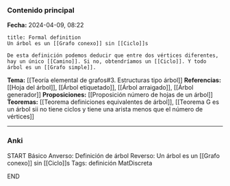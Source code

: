 ### Contenido principal

**Fecha:** 2024-04-09, 08:22

```ad-formal
title: Formal definition
Un árbol es un [[Grafo conexo]] sin [[Ciclo]]s
```

```ad-note
De esta definición podemos deducir que entre dos vértices diferentes, hay un único [[Camino]]. Si no, obtendríamos un [[Ciclo]]. Y todo árbol es un [[Grafo simple]].
```


**Tema:** [[Teoría elemental de grafos#3. Estructuras tipo árbol]]
**Referencias:** [[Hoja del árbol]], [[Árbol etiquetado]], [[Árbol arraigado]], [[Árbol generador]]
**Proposiciones:** [[Proposición número de hojas de un árbol]]
**Teoremas:** [[Teorema definiciones equivalentes de árbol]], [[Teorema G es un árbol sii no tiene ciclos y tiene una arista menos que el número de vértices]]

---
### Anki

START
Básico
Anverso: Definición de árbol
Reverso: Un árbol es un [[Grafo conexo]] sin [[Ciclo]]s
Tags: definición MatDiscreta
<!--ID: 1717176517189-->
END
